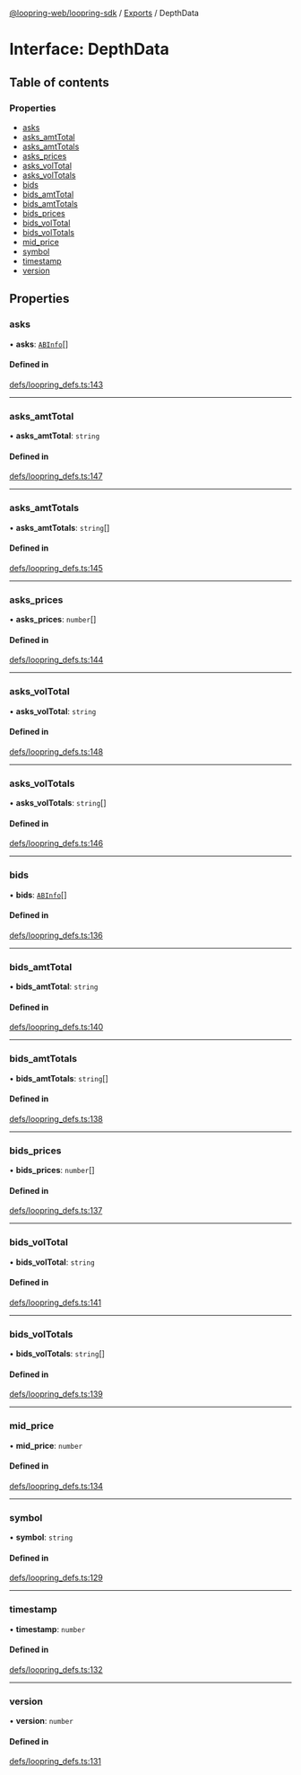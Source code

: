 [@loopring-web/loopring-sdk](../README.md) / [Exports](../modules.md) / DepthData

# Interface: DepthData

## Table of contents

### Properties

- [asks](DepthData.md#asks)
- [asks\_amtTotal](DepthData.md#asks_amttotal)
- [asks\_amtTotals](DepthData.md#asks_amttotals)
- [asks\_prices](DepthData.md#asks_prices)
- [asks\_volTotal](DepthData.md#asks_voltotal)
- [asks\_volTotals](DepthData.md#asks_voltotals)
- [bids](DepthData.md#bids)
- [bids\_amtTotal](DepthData.md#bids_amttotal)
- [bids\_amtTotals](DepthData.md#bids_amttotals)
- [bids\_prices](DepthData.md#bids_prices)
- [bids\_volTotal](DepthData.md#bids_voltotal)
- [bids\_volTotals](DepthData.md#bids_voltotals)
- [mid\_price](DepthData.md#mid_price)
- [symbol](DepthData.md#symbol)
- [timestamp](DepthData.md#timestamp)
- [version](DepthData.md#version)

## Properties

### asks

• **asks**: [`ABInfo`](ABInfo.md)[]

#### Defined in

[defs/loopring_defs.ts:143](https://github.com/Loopring/loopring_sdk/blob/c031084/src/defs/loopring_defs.ts#L143)

___

### asks\_amtTotal

• **asks\_amtTotal**: `string`

#### Defined in

[defs/loopring_defs.ts:147](https://github.com/Loopring/loopring_sdk/blob/c031084/src/defs/loopring_defs.ts#L147)

___

### asks\_amtTotals

• **asks\_amtTotals**: `string`[]

#### Defined in

[defs/loopring_defs.ts:145](https://github.com/Loopring/loopring_sdk/blob/c031084/src/defs/loopring_defs.ts#L145)

___

### asks\_prices

• **asks\_prices**: `number`[]

#### Defined in

[defs/loopring_defs.ts:144](https://github.com/Loopring/loopring_sdk/blob/c031084/src/defs/loopring_defs.ts#L144)

___

### asks\_volTotal

• **asks\_volTotal**: `string`

#### Defined in

[defs/loopring_defs.ts:148](https://github.com/Loopring/loopring_sdk/blob/c031084/src/defs/loopring_defs.ts#L148)

___

### asks\_volTotals

• **asks\_volTotals**: `string`[]

#### Defined in

[defs/loopring_defs.ts:146](https://github.com/Loopring/loopring_sdk/blob/c031084/src/defs/loopring_defs.ts#L146)

___

### bids

• **bids**: [`ABInfo`](ABInfo.md)[]

#### Defined in

[defs/loopring_defs.ts:136](https://github.com/Loopring/loopring_sdk/blob/c031084/src/defs/loopring_defs.ts#L136)

___

### bids\_amtTotal

• **bids\_amtTotal**: `string`

#### Defined in

[defs/loopring_defs.ts:140](https://github.com/Loopring/loopring_sdk/blob/c031084/src/defs/loopring_defs.ts#L140)

___

### bids\_amtTotals

• **bids\_amtTotals**: `string`[]

#### Defined in

[defs/loopring_defs.ts:138](https://github.com/Loopring/loopring_sdk/blob/c031084/src/defs/loopring_defs.ts#L138)

___

### bids\_prices

• **bids\_prices**: `number`[]

#### Defined in

[defs/loopring_defs.ts:137](https://github.com/Loopring/loopring_sdk/blob/c031084/src/defs/loopring_defs.ts#L137)

___

### bids\_volTotal

• **bids\_volTotal**: `string`

#### Defined in

[defs/loopring_defs.ts:141](https://github.com/Loopring/loopring_sdk/blob/c031084/src/defs/loopring_defs.ts#L141)

___

### bids\_volTotals

• **bids\_volTotals**: `string`[]

#### Defined in

[defs/loopring_defs.ts:139](https://github.com/Loopring/loopring_sdk/blob/c031084/src/defs/loopring_defs.ts#L139)

___

### mid\_price

• **mid\_price**: `number`

#### Defined in

[defs/loopring_defs.ts:134](https://github.com/Loopring/loopring_sdk/blob/c031084/src/defs/loopring_defs.ts#L134)

___

### symbol

• **symbol**: `string`

#### Defined in

[defs/loopring_defs.ts:129](https://github.com/Loopring/loopring_sdk/blob/c031084/src/defs/loopring_defs.ts#L129)

___

### timestamp

• **timestamp**: `number`

#### Defined in

[defs/loopring_defs.ts:132](https://github.com/Loopring/loopring_sdk/blob/c031084/src/defs/loopring_defs.ts#L132)

___

### version

• **version**: `number`

#### Defined in

[defs/loopring_defs.ts:131](https://github.com/Loopring/loopring_sdk/blob/c031084/src/defs/loopring_defs.ts#L131)
